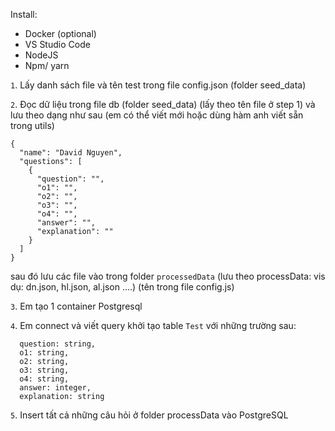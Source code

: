 Install:
- Docker (optional)
- VS Studio Code
- NodeJS
- Npm/ yarn

`1`. Lấy danh sách file và tên test trong file config.json (folder seed_data)

`2`. Đọc dữ liệu trong file db (folder seed_data) (lấy theo tên file ở step 1) và lưu theo dạng như sau (em có thể viết mới hoặc dùng hàm anh viết sẵn trong utils)
```
{
  "name": "David Nguyen",
  "questions": [
    {
      "question": "",
      "o1": "",
      "o2": "",
      "o3": "",
      "o4": "",
      "answer": "",
      "explanation": ""
    }
  ]
}
```
sau đó lưu các file vào trong folder `processedData` (lưu theo processData: vis dụ: dn.json, hl.json, al.json ....) (tên trong file config.js)

`3`. Em tạo 1 container Postgresql

`4`. Em connect và viết query khởi tạo table `Test` với những trường sau:
  ```
    question: string,
    o1: string,
    o2: string,
    o3: string,
    o4: string,
    answer: integer,
    explanation: string
  ```

`5`. Insert tất cả những câu hỏi ở folder processData vào PostgreSQL

